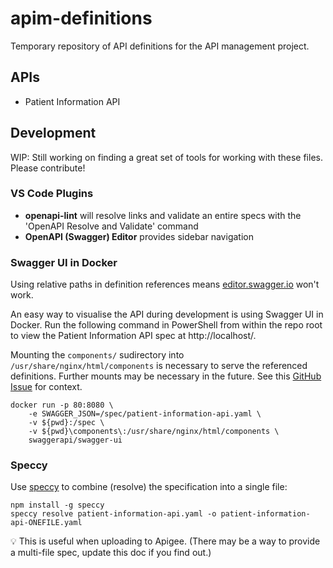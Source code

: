 # apim-definitions
Temporary repository of API definitions for the API management project.

## APIs
* Patient Information API

## Development

WIP: Still working on finding a great set of tools for working with these files. Please contribute!

### VS Code Plugins

 * **openapi-lint** will resolve links and validate an entire specs with the 'OpenAPI Resolve and Validate' command
 * **OpenAPI (Swagger) Editor** provides sidebar navigation

### Swagger UI in Docker

Using relative paths in definition references means [editor.swagger.io](http://editor.swagger.io/) won't work.

An easy way to visualise the API during development is using Swagger UI in Docker. Run the following command in PowerShell from within the repo root to view the Patient Information API spec at http://localhost/.

Mounting the `components/` sudirectory into `/usr/share/nginx/html/components` is necessary to serve the referenced definitions. Further mounts may be necessary in the future. See this [GitHub Issue](https://github.com/swagger-api/swagger-ui/issues/4915) for context.

```
docker run -p 80:8080 \
    -e SWAGGER_JSON=/spec/patient-information-api.yaml \
    -v ${pwd}:/spec \
    -v ${pwd}\components\:/usr/share/nginx/html/components \
    swaggerapi/swagger-ui
```

### Speccy

Use [speccy](http://speccy.io/) to combine (resolve) the specification into a single file:

```
npm install -g speccy
speccy resolve patient-information-api.yaml -o patient-information-api-ONEFILE.yaml
```

:bulb: This is useful when uploading to Apigee. (There may be a way to provide a multi-file spec, update this doc if you find out.)
